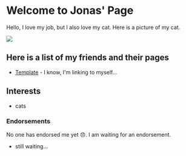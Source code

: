 # Welcome to Jonas' Page

Hello, I love my job, but I also love my cat. Here is a picture of my cat.

![](/data-fellowship-git/images/covalent-bond.jpg)

## Here is a list of my friends and their pages

* [Template](/data-fellowship-git/alex-walker) - I know, I'm linking to myself...

## Interests

* cats

### Endorsements

No one has endorsed me yet 😞. I am waiting for an endorsement.

* still waiting...
